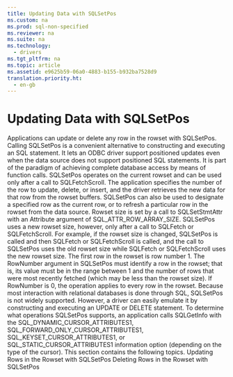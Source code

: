 ```yaml
---
title: Updating Data with SQLSetPos
ms.custom: na
ms.prod: sql-non-specified
ms.reviewer: na
ms.suite: na
ms.technology: 
  - drivers
ms.tgt_pltfrm: na
ms.topic: article
ms.assetid: e9625b59-06a0-4883-b155-b932ba7528d9
translation.priority.ht: 
  - en-gb
---
```

# Updating Data with SQLSetPos
<?xml version="1.0" encoding="utf-8"?>
<developerConceptualDocument xmlns="http://ddue.schemas.microsoft.com/authoring/2003/5" xmlns:xlink="http://www.w3.org/1999/xlink" xmlns:xsi="http://www.w3.org/2001/XMLSchema-instance" xsi:schemaLocation="http://ddue.schemas.microsoft.com/authoring/2003/5 http://dduestorage.blob.core.windows.net/ddueschema/developer.xsd">
  <introduction>
    <para>Applications can update or delete any row in the rowset with <legacyBold>SQLSetPos</legacyBold>. Calling <legacyBold>SQLSetPos</legacyBold> is a convenient alternative to constructing and executing an SQL statement. It lets an ODBC driver support positioned updates even when the data source does not support positioned SQL statements. It is part of the paradigm of achieving complete database access by means of function calls.</para>
    <para>         <legacyBold>SQLSetPos</legacyBold> operates on the current rowset and can be used only after a call to <legacyBold>SQLFetchScroll</legacyBold>. The application specifies the number of the row to update, delete, or insert, and the driver retrieves the new data for that row from the rowset buffers. <legacyBold>SQLSetPos</legacyBold> can also be used to designate a specified row as the current row, or to refresh a particular row in the rowset from the data source.</para>
    <para>Rowset size is set by a call to <legacyBold>SQLSetStmtAttr</legacyBold> with an <legacyItalic>Attribute</legacyItalic> argument of SQL_ATTR_ROW_ARRAY_SIZE. <legacyBold>SQLSetPos</legacyBold> uses a new rowset size, however, only after a call to <legacyBold>SQLFetch</legacyBold> or <legacyBold>SQLFetchScroll</legacyBold>. For example, if the rowset size is changed, <legacyBold>SQLSetPos</legacyBold> is called and then <legacyBold>SQLFetch</legacyBold> or <legacyBold>SQLFetchScroll</legacyBold> is called, and the call to <legacyBold>SQLSetPos</legacyBold> uses the old rowset size while <legacyBold>SQLFetch</legacyBold> or <legacyBold>SQLFetchScroll</legacyBold> uses the new rowset size.</para>
    <para>The first row in the rowset is row number 1. The <legacyItalic>RowNumber</legacyItalic> argument in <legacyBold>SQLSetPos</legacyBold> must identify a row in the rowset; that is, its value must be in the range between 1 and the number of rows that were most recently fetched (which may be less than the rowset size). If <legacyItalic>RowNumber</legacyItalic> is 0, the operation applies to every row in the rowset.</para>
    <para>Because most interaction with relational databases is done through SQL, <legacyBold>SQLSetPos</legacyBold> is not widely supported. However, a driver can easily emulate it by constructing and executing an <legacyBold>UPDATE</legacyBold> or <legacyBold>DELETE</legacyBold> statement.</para>
    <para>To determine what operations <legacyBold>SQLSetPos</legacyBold> supports, an application calls <legacyBold>SQLGetInfo</legacyBold> with the SQL_DYNAMIC_CURSOR_ATTRIBUTES1, SQL_FORWARD_ONLY_CURSOR_ATTRIBUTES1, SQL_KEYSET_CURSOR_ATTRIBUTES1, or SQL_STATIC_CURSOR_ATTRIBUTES1 information option (depending on the type of the cursor).</para>
    <para>This section contains the following topics.  </para>
    <list class="bullet">
      <listItem>
        <para>             <legacyLink xlink:href="d83a8c2a-5aa8-4f19-947c-79a817167ee1">Updating Rows in the Rowset with SQLSetPos</legacyLink>           </para>
      </listItem>
      <listItem>
        <para>             <legacyLink xlink:href="3117a47d-e179-4f76-89d0-656582f1c9bb">Deleting Rows in the Rowset with SQLSetPos</legacyLink>           </para>
      </listItem>
    </list>
  </introduction>
  <relatedTopics />
</developerConceptualDocument>